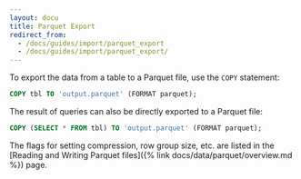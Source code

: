 ```yaml
---
layout: docu
title: Parquet Export
redirect_from:
  - /docs/guides/import/parquet_export
  - /docs/guides/import/parquet_export/
---
```


To export the data from a table to a Parquet file, use the `COPY` statement:

```sql
COPY tbl TO 'output.parquet' (FORMAT parquet);
```

The result of queries can also be directly exported to a Parquet file:

```sql
COPY (SELECT * FROM tbl) TO 'output.parquet' (FORMAT parquet);
```

The flags for setting compression, row group size, etc. are listed in the [Reading and Writing Parquet files]({% link docs/data/parquet/overview.md %}) page.
